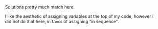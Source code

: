 Solutions pretty much match here.

I like the aesthetic of assigning variables at the top of my code, however I
did not do that here, in favor of assigning "in sequence".
